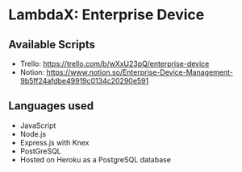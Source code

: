 # LambdaX: Enterprise Device

## Available Scripts
* Trello: https://trello.com/b/wXxU23pQ/enterprise-device
* Notion: https://www.notion.so/Enterprise-Device-Management-9b5ff24afdbe49919c0134c20290e591

## Languages used
* JavaScript
* Node.js
* Express.js with Knex
* PostGreSQL
* Hosted on Heroku as a PostgreSQL database

